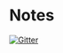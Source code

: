 # Notes

[![Gitter](https://badges.gitter.im/NotesGood/Lobby.svg)](https://gitter.im/NotesGood/Lobby?utm_source=badge&utm_medium=badge&utm_campaign=pr-badge&utm_content=badge)